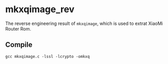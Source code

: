 # mkxqimage_rev
The reverse engineering result of `mkxqimage`, which is used to extrat XiaoMi Router Rom.

## Compile
```
gcc mkxqimage.c -lssl -lcrypto -omkxq
```
